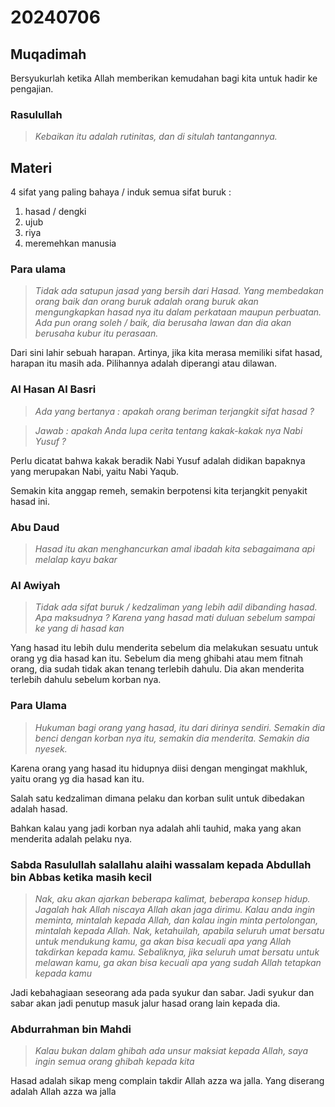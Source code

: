 # 20240706

## Muqadimah

Bersyukurlah ketika Allah memberikan kemudahan bagi kita untuk hadir ke pengajian.

### Rasulullah
>_Kebaikan itu adalah rutinitas, dan di situlah tantangannya._

## Materi

4 sifat yang paling bahaya / induk semua sifat buruk :
1. hasad / dengki
2. ujub
3. riya
4. meremehkan manusia

### Para ulama
>_Tidak ada satupun jasad yang bersih dari Hasad. Yang membedakan orang baik dan orang buruk adalah orang buruk akan mengungkapkan hasad nya itu dalam perkataan maupun perbuatan. Ada pun orang soleh / baik, dia berusaha lawan dan dia akan berusaha kubur itu perasaan._

Dari sini lahir sebuah harapan. Artinya, jika kita merasa memiliki sifat hasad, harapan itu masih ada. Pilihannya adalah diperangi atau dilawan.

### Al Hasan Al Basri
>_Ada yang bertanya : apakah orang beriman terjangkit sifat hasad ?_

>_Jawab : apakah Anda lupa cerita tentang kakak-kakak nya Nabi Yusuf ?_

Perlu dicatat bahwa kakak beradik Nabi Yusuf adalah didikan bapaknya yang merupakan Nabi, yaitu Nabi Yaqub.

Semakin kita anggap remeh, semakin berpotensi kita terjangkit penyakit hasad ini.

### Abu Daud
>_Hasad itu akan menghancurkan amal ibadah kita sebagaimana api melalap kayu bakar_

### Al Awiyah
>_Tidak ada sifat buruk / kedzaliman yang lebih adil dibanding hasad. Apa maksudnya ? Karena yang hasad mati duluan sebelum sampai ke yang di hasad kan_

Yang hasad itu lebih dulu menderita sebelum dia melakukan sesuatu untuk orang yg dia hasad kan itu. Sebelum dia meng ghibahi atau mem fitnah orang, dia sudah tidak akan tenang terlebih dahulu. Dia akan menderita terlebih dahulu sebelum korban nya.

### Para Ulama
>_Hukuman bagi orang yang hasad, itu dari dirinya sendiri. Semakin dia benci dengan korban nya itu, semakin dia menderita. Semakin dia nyesek._

Karena orang yang hasad itu hidupnya diisi dengan mengingat makhluk, yaitu orang yg dia hasad kan itu.

Salah satu kedzaliman dimana pelaku dan korban sulit untuk dibedakan adalah hasad.

Bahkan kalau yang jadi korban nya adalah ahli tauhid, maka yang akan menderita adalah pelaku nya.

### Sabda Rasulullah salallahu alaihi wassalam kepada Abdullah bin Abbas ketika masih kecil
>_Nak, aku akan ajarkan beberapa kalimat, beberapa konsep hidup. Jagalah hak Allah niscaya Allah akan jaga dirimu. Kalau anda ingin meminta, mintalah kepada Allah, dan kalau ingin minta pertolongan, mintalah kepada Allah. Nak, ketahuilah, apabila seluruh umat bersatu untuk mendukung kamu, ga akan bisa kecuali apa yang Allah takdirkan kepada kamu. Sebaliknya, jika seluruh umat bersatu untuk melawan kamu, ga akan bisa kecuali apa yang sudah Allah tetapkan kepada kamu_

Jadi kebahagiaan seseorang ada pada syukur dan sabar. Jadi syukur dan sabar akan jadi penutup masuk jalur hasad orang lain kepada dia.

### Abdurrahman bin Mahdi
>_Kalau bukan dalam ghibah ada unsur maksiat kepada Allah, saya ingin semua orang ghibah kepada kita_

Hasad adalah sikap meng complain takdir Allah azza wa jalla. Yang diserang adalah Allah azza wa jalla
